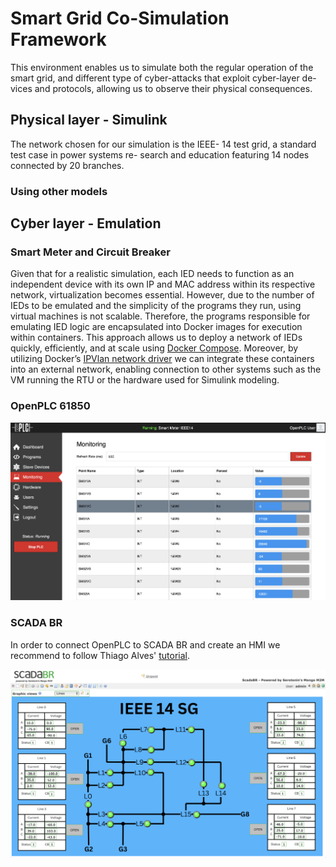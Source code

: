 # Smart Grid Co-Simulation Framework

This environment enables us to simulate both the regular operation of the smart grid, and different type of cyber-attacks that exploit cyber-layer de- vices and protocols, allowing us to observe their physical consequences.

## Physical layer - Simulink

The network chosen for our simulation is the IEEE- 14 test grid, a standard test case in power systems re- search and education featuring 14 nodes connected by 20 branches.

### Using other models

## Cyber layer - Emulation

### Smart Meter and Circuit Breaker

Given that for a realistic simulation, each IED needs to function as an independent device with its own IP and MAC address within its respective network, virtualization becomes essential. However, due to the number of IEDs to be emulated and the simplicity of the programs they run, using virtual machines is not scalable. Therefore, the programs responsible for emulating IED logic are encapsulated into Docker images for execution within containers. This approach allows us to deploy a network of IEDs quickly, efficiently, and at scale using [Docker Compose](https://docs.docker.com/compose/). Moreover, by utilizing Docker’s [IPVlan network driver](https://docs.docker.com/network/drivers/ipvlan/) we can integrate these containers into an external network, enabling connection to other systems such as the VM running the RTU or the hardware used for Simulink modeling.

### OpenPLC 61850



![Example PLC runtime](https://github.com/javierSande/SG-Co-Simulation-Framework/blob/main/images/OpenPLC.png)

### SCADA BR

In order to connect OpenPLC to SCADA BR and create an HMI we recommend to follow Thiago Alves' [tutorial](https://www.google.com/url?sa=t&source=web&rct=j&opi=89978449&url=https://www.youtube.com/watch%3Fv%3DKrcL6lhAHKw&ved=2ahUKEwjHyuOLuOqGAxWrBfsDHdlYCQcQwqsBegQIBhAG&usg=AOvVaw2Cztv0H80F2AAP5ekALwCM).

![Example HMI](https://github.com/javierSande/SG-Co-Simulation-Framework/blob/main/images/SCADA.png)
